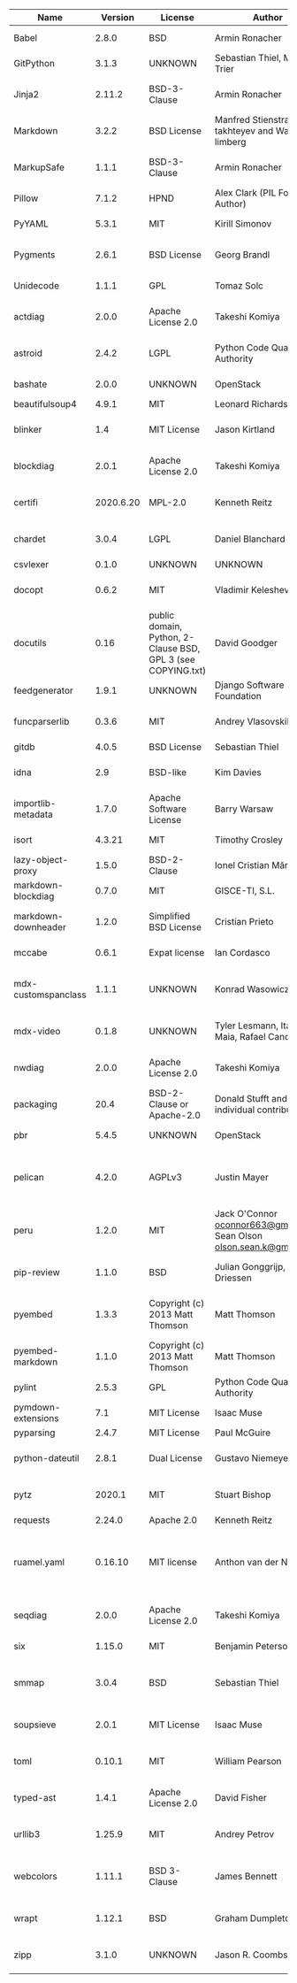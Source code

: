 | Name                | Version   | License                                                      | Author                                                                    | URL                                                        | Description                                                                                                                  |
|---------------------|-----------|--------------------------------------------------------------|---------------------------------------------------------------------------|------------------------------------------------------------|------------------------------------------------------------------------------------------------------------------------------|
| Babel               | 2.8.0     | BSD                                                          | Armin Ronacher                                                            | http://babel.pocoo.org/                                    | Internationalization utilities                                                                                               |
| GitPython           | 3.1.3     | UNKNOWN                                                      | Sebastian Thiel, Michael Trier                                            | https://github.com/gitpython-developers/GitPython          | Python Git Library                                                                                                           |
| Jinja2              | 2.11.2    | BSD-3-Clause                                                 | Armin Ronacher                                                            | https://palletsprojects.com/p/jinja/                       | A very fast and expressive template engine.                                                                                  |
| Markdown            | 3.2.2     | BSD License                                                  | Manfred Stienstra, Yuri takhteyev and Waylan limberg                      | https://Python-Markdown.github.io/                         | Python implementation of Markdown.                                                                                           |
| MarkupSafe          | 1.1.1     | BSD-3-Clause                                                 | Armin Ronacher                                                            | https://palletsprojects.com/p/markupsafe/                  | Safely add untrusted strings to HTML/XML markup.                                                                             |
| Pillow              | 7.1.2     | HPND                                                         | Alex Clark (PIL Fork Author)                                              | https://python-pillow.org                                  | Python Imaging Library (Fork)                                                                                                |
| PyYAML              | 5.3.1     | MIT                                                          | Kirill Simonov                                                            | https://github.com/yaml/pyyaml                             | YAML parser and emitter for Python                                                                                           |
| Pygments            | 2.6.1     | BSD License                                                  | Georg Brandl                                                              | https://pygments.org/                                      | Pygments is a syntax highlighting package written in Python.                                                                 |
| Unidecode           | 1.1.1     | GPL                                                          | Tomaz Solc                                                                | UNKNOWN                                                    | ASCII transliterations of Unicode text                                                                                       |
| actdiag             | 2.0.0     | Apache License 2.0                                           | Takeshi Komiya                                                            | http://blockdiag.com/                                      | actdiag generates activity-diagram image from text                                                                           |
| astroid             | 2.4.2     | LGPL                                                         | Python Code Quality Authority                                             | https://github.com/PyCQA/astroid                           | An abstract syntax tree for Python with inference support.                                                                   |
| bashate             | 2.0.0     | UNKNOWN                                                      | OpenStack                                                                 | http://docs.openstack.org/developer/bashate/               | A pep8 equivalent for bash scripts                                                                                           |
| beautifulsoup4      | 4.9.1     | MIT                                                          | Leonard Richardson                                                        | http://www.crummy.com/software/BeautifulSoup/bs4/          | Screen-scraping library                                                                                                      |
| blinker             | 1.4       | MIT License                                                  | Jason Kirtland                                                            | http://pythonhosted.org/blinker/                           | Fast, simple object-to-object and broadcast signaling                                                                        |
| blockdiag           | 2.0.1     | Apache License 2.0                                           | Takeshi Komiya                                                            | http://blockdiag.com/                                      | blockdiag generates block-diagram image from text                                                                            |
| certifi             | 2020.6.20 | MPL-2.0                                                      | Kenneth Reitz                                                             | https://certifiio.readthedocs.io/en/latest/                | Python package for providing Mozilla's CA Bundle.                                                                            |
| chardet             | 3.0.4     | LGPL                                                         | Daniel Blanchard                                                          | https://github.com/chardet/chardet                         | Universal encoding detector for Python 2 and 3                                                                               |
| csvlexer            | 0.1.0     | UNKNOWN                                                      | UNKNOWN                                                                   | UNKNOWN                                                    | UNKNOWN                                                                                                                      |
| docopt              | 0.6.2     | MIT                                                          | Vladimir Keleshev                                                         | http://docopt.org                                          | Pythonic argument parser, that will make you smile                                                                           |
| docutils            | 0.16      | public domain, Python, 2-Clause BSD, GPL 3 (see COPYING.txt) | David Goodger                                                             | http://docutils.sourceforge.net/                           | Docutils -- Python Documentation Utilities                                                                                   |
| feedgenerator       | 1.9.1     | UNKNOWN                                                      | Django Software Foundation                                                | https://github.com/getpelican/feedgenerator                | Standalone version of django.utils.feedgenerator                                                                             |
| funcparserlib       | 0.3.6     | MIT                                                          | Andrey Vlasovskikh                                                        | http://code.google.com/p/funcparserlib/                    | Recursive descent parsing library based on functional combinators                                                            |
| gitdb               | 4.0.5     | BSD License                                                  | Sebastian Thiel                                                           | https://github.com/gitpython-developers/gitdb              | Git Object Database                                                                                                          |
| idna                | 2.9       | BSD-like                                                     | Kim Davies                                                                | https://github.com/kjd/idna                                | Internationalized Domain Names in Applications (IDNA)                                                                        |
| importlib-metadata  | 1.7.0     | Apache Software License                                      | Barry Warsaw                                                              | http://importlib-metadata.readthedocs.io/                  | Read metadata from Python packages                                                                                           |
| isort               | 4.3.21    | MIT                                                          | Timothy Crosley                                                           | https://github.com/timothycrosley/isort                    | A Python utility / library to sort Python imports.                                                                           |
| lazy-object-proxy   | 1.5.0     | BSD-2-Clause                                                 | Ionel Cristian Mărieș                                                     | https://github.com/ionelmc/python-lazy-object-proxy        | A fast and thorough lazy object proxy.                                                                                       |
| markdown-blockdiag  | 0.7.0     | MIT                                                          | GISCE-TI, S.L.                                                            | https://github.com/gisce/markdown-blockdiag                | blockdiag extension for Python Markdown                                                                                      |
| markdown-downheader | 1.2.0     | Simplified BSD License                                       | Cristian Prieto                                                           | http://github.com/cprieto/mdx_downheader                   | Python markdown extension to downgrade headers                                                                               |
| mccabe              | 0.6.1     | Expat license                                                | Ian Cordasco                                                              | https://github.com/pycqa/mccabe                            | McCabe checker, plugin for flake8                                                                                            |
| mdx-customspanclass | 1.1.1     | UNKNOWN                                                      | Konrad Wasowicz                                                           | https://github.com/exaroth/mdx_custom_span_class           | Markdown extension which allows inserting span elements with custom class                                                    |
| mdx-video           | 0.1.8     | UNKNOWN                                                      | Tyler Lesmann, Italo Maia, Rafael Canovas                                 | UNKNOWN                                                    | Python-Markdown extension for easy video embedding                                                                           |
| nwdiag              | 2.0.0     | Apache License 2.0                                           | Takeshi Komiya                                                            | http://blockdiag.com/                                      | nwdiag generates network-diagram image from text                                                                             |
| packaging           | 20.4      | BSD-2-Clause or Apache-2.0                                   | Donald Stufft and individual contributors                                 | https://github.com/pypa/packaging                          | Core utilities for Python packages                                                                                           |
| pbr                 | 5.4.5     | UNKNOWN                                                      | OpenStack                                                                 | https://docs.openstack.org/pbr/latest/                     | Python Build Reasonableness                                                                                                  |
| pelican             | 4.2.0     | AGPLv3                                                       | Justin Mayer                                                              | https://getpelican.com/                                    | Static site generator supporting reStructuredText and Markdown source content.                                               |
| peru                | 1.2.0     | MIT                                                          | Jack O'Connor <oconnor663@gmail.com>, Sean Olson <olson.sean.k@gmail.com> | https://github.com/buildinspace/peru                       | A tool for fetching code                                                                                                     |
| pip-review          | 1.1.0     | BSD                                                          | Julian Gonggrijp, Vincent Driessen                                        | https://github.com/jgonggrijp/pip-review                   | pip-review lets you smoothly manage all available PyPI updates.                                                              |
| pyembed             | 1.3.3     | Copyright (c) 2013 Matt Thomson                              | Matt Thomson                                                              | http://pyembed.github.io                                   | Python OEmbed consumer library with automatic discovery of producers                                                         |
| pyembed-markdown    | 1.1.0     | Copyright (c) 2013 Matt Thomson                              | Matt Thomson                                                              | http://pyembed.github.io                                   | Python Markdown extension for embedding content using OEmbed                                                                 |
| pylint              | 2.5.3     | GPL                                                          | Python Code Quality Authority                                             | https://github.com/PyCQA/pylint                            | python code static checker                                                                                                   |
| pymdown-extensions  | 7.1       | MIT License                                                  | Isaac Muse                                                                | https://github.com/facelessuser/pymdown-extensions         | Extension pack for Python Markdown.                                                                                          |
| pyparsing           | 2.4.7     | MIT License                                                  | Paul McGuire                                                              | https://github.com/pyparsing/pyparsing/                    | Python parsing module                                                                                                        |
| python-dateutil     | 2.8.1     | Dual License                                                 | Gustavo Niemeyer                                                          | https://dateutil.readthedocs.io                            | Extensions to the standard Python datetime module                                                                            |
| pytz                | 2020.1    | MIT                                                          | Stuart Bishop                                                             | http://pythonhosted.org/pytz                               | World timezone definitions, modern and historical                                                                            |
| requests            | 2.24.0    | Apache 2.0                                                   | Kenneth Reitz                                                             | https://requests.readthedocs.io                            | Python HTTP for Humans.                                                                                                      |
| ruamel.yaml         | 0.16.10   | MIT license                                                  | Anthon van der Neut                                                       | https://sourceforge.net/p/ruamel-yaml/code/ci/default/tree | ruamel.yaml is a YAML parser/emitter that supports roundtrip preservation of comments, seq/map flow style, and map key order |
| seqdiag             | 2.0.0     | Apache License 2.0                                           | Takeshi Komiya                                                            | http://blockdiag.com/                                      | seqdiag generates sequence-diagram image from text                                                                           |
| six                 | 1.15.0    | MIT                                                          | Benjamin Peterson                                                         | https://github.com/benjaminp/six                           | Python 2 and 3 compatibility utilities                                                                                       |
| smmap               | 3.0.4     | BSD                                                          | Sebastian Thiel                                                           | https://github.com/gitpython-developers/smmap              | A pure Python implementation of a sliding window memory map manager                                                          |
| soupsieve           | 2.0.1     | MIT License                                                  | Isaac Muse                                                                | https://github.com/facelessuser/soupsieve                  | A modern CSS selector implementation for Beautiful Soup.                                                                     |
| toml                | 0.10.1    | MIT                                                          | William Pearson                                                           | https://github.com/uiri/toml                               | Python Library for Tom's Obvious, Minimal Language                                                                           |
| typed-ast           | 1.4.1     | Apache License 2.0                                           | David Fisher                                                              | https://github.com/python/typed_ast                        | a fork of Python 2 and 3 ast modules with type comment support                                                               |
| urllib3             | 1.25.9    | MIT                                                          | Andrey Petrov                                                             | https://urllib3.readthedocs.io/                            | HTTP library with thread-safe connection pooling, file post, and more.                                                       |
| webcolors           | 1.11.1    | BSD 3-Clause                                                 | James Bennett                                                             | https://github.com/ubernostrum/webcolors                   | A library for working with color names and color values formats defined by HTML and CSS.                                     |
| wrapt               | 1.12.1    | BSD                                                          | Graham Dumpleton                                                          | https://github.com/GrahamDumpleton/wrapt                   | Module for decorators, wrappers and monkey patching.                                                                         |
| zipp                | 3.1.0     | UNKNOWN                                                      | Jason R. Coombs                                                           | https://github.com/jaraco/zipp                             | Backport of pathlib-compatible object wrapper for zip files                                                                  |
